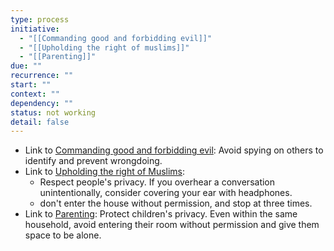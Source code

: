 ```yaml
---
type: process
initiative:
  - "[[Commanding good and forbidding evil]]"
  - "[[Upholding the right of muslims]]"
  - "[[Parenting]]"
due: ""
recurrence: ""
start: ""
context: ""
dependency: ""
status: not working
detail: false
---
```


* Link to [Commanding good and forbidding evil](Initiatives/worship/Commanding%20good%20and%20forbidding%20evil.md): Avoid spying on others to identify and prevent wrongdoing.
* Link to [Upholding the right of Muslims](Initiatives/worship/Upholding%20the%20right%20of%20muslims.md):
	* Respect people's privacy. If you overhear a conversation unintentionally, consider covering your ear with headphones.
	* don't enter the house without permission, and stop at three times.
* Link to [Parenting](Initiatives/worship/Parenting.md): Protect children's privacy. Even within the same household, avoid entering their room without permission and give them space to be alone.
